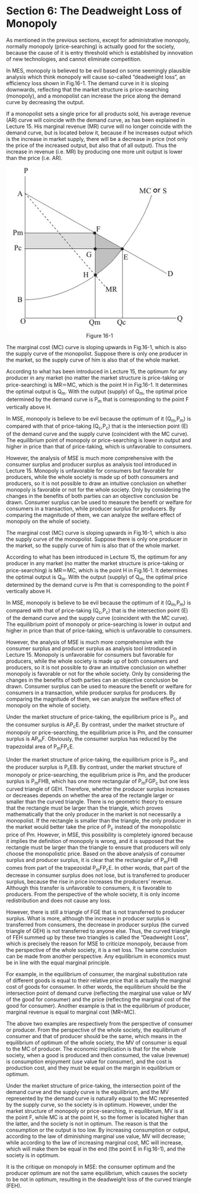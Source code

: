 # Section 6: The Deadweight Loss of Monopoly

As mentioned in the previous sections, except for administrative monopoly, normally monopoly (price-searching) is actually good for the society, because the cause of it is entry threshold which is established by innovation of new technologies, and cannot eliminate competition.

In MES, monopoly is believed to be evil based on some seemingly plausible analysis which think monopoly will cause so-called “deadweight loss”, an efficiency loss shown in Fig.16-1. The demand curve in it is sloping downwards, reflecting that the market structure is price-searching (monopoly), and a monopolist can increase the price along the demand curve by decreasing the output.

If a monopolist sets a single price for all products sold, his average revenue (AR) curve will coincide with the demand curve, as has been explained in Lecture 15. His marginal revenue (MR) curve will no longer coincide with the demand curve, but is located below it, because if he increases output which is the increase in market supply, there will be a decrease in price (not only the price of the increased output, but also that of all output). Thus the increase in revenue (i.e. MR) by producing one more unit output is lower than the price (i.e. AR).

<div align= "center">
  <img src= "./image/figure16-1.jpg" />
</div>

<div align= "center">
Figure 16-1
</div>

The marginal cost (MC) curve is sloping upwards in Fig.16-1, which is also the supply curve of the monopolist. Suppose there is only one producer in the market, so the supply curve of him is also that of the whole market.

According to what has been introduced in Lecture 15, the optimum for any producer in any market (no matter the market structure is price-taking or price-searching) is MR＝MC, which is the point H in Fig.16-1. It determines the optimal output is Q<sub>m</sub>. With the output (supply) of Q<sub>m</sub>, the optimal price determined by the demand curve is P<sub>m</sub> that is corresponding to the point F vertically above H.

In MSE, monopoly is believe to be evil because the optimum of it (Q<sub>m</sub>,P<sub>m</sub>) is compared with that of price-taking (Q<sub>c</sub>,P<sub>c</sub>) that is the intersection point (E) of the demand curve and the supply curve (coincident with the MC curve). The equilibrium point of monopoly or price-searching is lower in output and higher in price than that of price-taking, which is unfavorable to consumers.

However, the analysis of MSE is much more comprehensive with the consumer surplus and producer surplus as analysis tool introduced in Lecture 15. Monopoly is unfavorable for consumers but favorable for producers, while the whole society is made up of both consumers and producers, so it is not possible to draw an intuitive conclusion on whether monopoly is favorable or not for the whole society. Only by considering the changes in the benefits of both parties can an objective conclusion be drawn. Consumer surplus can be used to measure the benefit or welfare for consumers in a transaction, while producer surplus for producers. By comparing the magnitude of them, we can analyze the welfare effect of monopoly on the whole of society.

The marginal cost (MC) curve is sloping upwards in Fig.16-1, which is also the supply curve of the monopolist. Suppose there is only one producer in the market, so the supply curve of him is also that of the whole market.

According to what has been introduced in Lecture 15, the optimum for any producer in any market (no matter the market structure is price-taking or price-searching) is MR＝MC, which is the point H in Fig.16-1. It determines the optimal output is Q<sub>m</sub>. With the output (supply) of Q<sub>m</sub>, the optimal price determined by the demand curve is Pm that is corresponding to the point F vertically above H.

In MSE, monopoly is believe to be evil because the optimum of it (Q<sub>m</sub>,P<sub>m</sub>) is compared with that of price-taking (Q<sub>c</sub>,P<sub>c</sub>) that is the intersection point (E) of the demand curve and the supply curve (coincident with the MC curve). The equilibrium point of monopoly or price-searching is lower in output and higher in price than that of price-taking, which is unfavorable to consumers.

However, the analysis of MSE is much more comprehensive with the consumer surplus and producer surplus as analysis tool introduced in Lecture 15. Monopoly is unfavorable for consumers but favorable for producers, while the whole society is made up of both consumers and producers, so it is not possible to draw an intuitive conclusion on whether monopoly is favorable or not for the whole society. Only by considering the changes in the benefits of both parties can an objective conclusion be drawn. Consumer surplus can be used to measure the benefit or welfare for consumers in a transaction, while producer surplus for producers. By comparing the magnitude of them, we can analyze the welfare effect of monopoly on the whole of society.

Under the market structure of price-taking, the equilibrium price is P<sub>c</sub>, and the consumer surplus is AP<sub>c</sub>E. By contrast, under the market structure of monopoly or price-searching, the equilibrium price is Pm, and the consumer surplus is AP<sub>m</sub>F. Obviously, the consumer surplus has reduced by the trapezoidal area of P<sub>m</sub>FP<sub>c</sub>E.

Under the market structure of price-taking, the equilibrium price is P<sub>c</sub>, and the producer surplus is P<sub>c</sub>EB. By contrast, under the market structure of monopoly or price-searching, the equilibrium price is Pm, and the producer surplus is P<sub>m</sub>FHB, which has one more rectangular of P<sub>m</sub>FGP<sub>c</sub> but one less curved triangle of GEH. Therefore, whether the producer surplus increases or decreases depends on whether the area of the rectangle larger or smaller than the curved triangle. There is no geometric theory to ensure that the rectangle must be larger than the triangle, which proves mathematically that the only producer in the market is not necessarily a monopolist. If the rectangle is smaller than the triangle, the only producer in the market would better take the price of P<sub>c</sub> instead of the monopolistic price of Pm. However, in MSE, this possibility is completely ignored because it implies the definition of monopoly is wrong, and it is supposed that the rectangle must be larger than the triangle to ensure that producers will only choose the monopolistic price.
Based on the above analysis of consumer surplus and producer surplus, it is clear that the rectangular of P<sub>m</sub>FHB comes from part of the trapezoidal P<sub>m</sub>FP<sub>c</sub>E. In other words, that part of the decrease in consumer surplus does not lose, but is transferred to producer surplus, because the rise in price increases the producers’ revenue. Although this transfer is unfavorable to consumers, it is favorable to producers. From the perspective of the whole society, it is only income redistribution and does not cause any loss.

However, there is still a triangle of FGE that is not transferred to producer surplus. What is more, although the increase in producer surplus is transferred from consumers, the decrease in producer surplus (the curved triangle of GEH) is not transferred to anyone else. Thus, the curved triangle of FEH summed up by these two triangles is called the “Deadweight Loss”, which is precisely the reason for MSE to criticize monopoly, because from the perspective of the whole society, it is a net loss.
The same conclusion can be made from another perspective. Any equilibrium in economics must be in line with the equal marginal principle.

For example, in the equilibrium of consumer, the marginal substitution rate of different goods is equal to their relative price that is actually the marginal cost of goods for consumer. In other words, the equilibrium should be the intersection point of demand curve (reflecting the marginal use value or MV of the good for consumer) and the price (reflecting the marginal cost of the good for consumer). Another example is that in the equilibrium of producer, marginal revenue is equal to marginal cost (MR=MC).

The above two examples are respectively from the perspective of consumer or producer. From the perspective of the whole society, the equilibrium of consumer and that of producer should be the same, which means in the equilibrium of optimum of the whole society, the MV of consumer is equal to the MC of producer. The economic implication is that for the whole society, when a good is produced and then consumed, the value (revenue) is consumption enjoyment (use value for consumer), and the cost is production cost, and they must be equal on the margin in equilibrium or optimum.

Under the market structure of price-taking, the intersection point of the demand curve and the supply curve is the equilibrium, and the MV represented by the demand curve is naturally equal to the MC represented by the supply curve, so the society is in optimum. However, under the market structure of monopoly or price-searching, in equilibrium, MV is at the point F, while MC is at the point H, so the former is located higher than the latter, and the society is not in optimum. The reason is that the consumption or the output is too low. By increasing consumption or output, according to the law of diminishing marginal use value, MV will decrease; while according to the law of increasing marginal cost, MC will increase, which will make them be equal in the end (the point E in Fig.16-1), and the society is in optimum.

It is the critique on monopoly in MSE: the consumer optimum and the producer optimum are not the same equilibrium, which causes the society to be not in optimum, resulting in the deadweight loss of the curved triangle (FEH).
